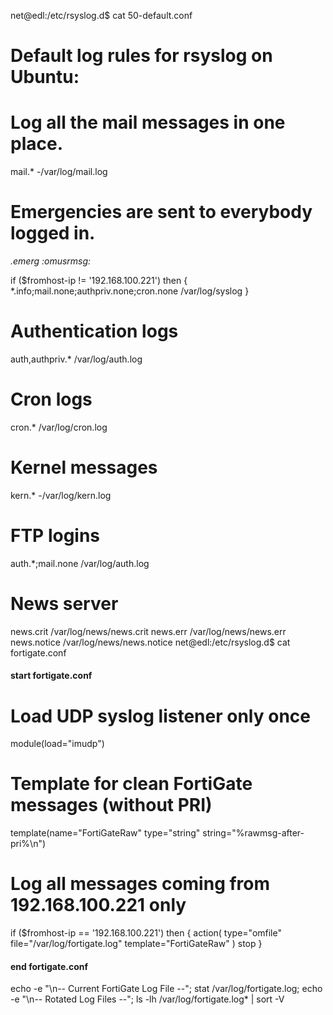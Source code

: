 net@edl:/etc/rsyslog.d$ cat 50-default.conf
#  Default log rules for rsyslog on Ubuntu:

# Log all the mail messages in one place.
mail.*            -/var/log/mail.log

# Emergencies are sent to everybody logged in.
*.emerg           :omusrmsg:*

if ($fromhost-ip != '192.168.100.221') then {
    *.info;mail.none;authpriv.none;cron.none    /var/log/syslog
}

# Authentication logs
auth,authpriv.*   /var/log/auth.log

# Cron logs
cron.*            /var/log/cron.log

# Kernel messages
kern.*            -/var/log/kern.log

# FTP logins
auth.*;mail.none  /var/log/auth.log

# News server
news.crit         /var/log/news/news.crit
news.err          /var/log/news/news.err
news.notice       /var/log/news/news.notice
net@edl:/etc/rsyslog.d$ cat fortigate.conf
#### start fortigate.conf ####

# Load UDP syslog listener only once
module(load="imudp")

# Template for clean FortiGate messages (without PRI)
template(name="FortiGateRaw" type="string" string="%rawmsg-after-pri%\n")

# Log all messages coming from 192.168.100.221 only
if ($fromhost-ip == '192.168.100.221') then {
    action(
        type="omfile"
        file="/var/log/fortigate.log"
        template="FortiGateRaw"
    )
    stop
}

#### end fortigate.conf ####


echo -e "\n-- Current FortiGate Log File --"; stat /var/log/fortigate.log; echo -e "\n-- Rotated Log Files --"; ls -lh /var/log/fortigate.log* | sort -V

